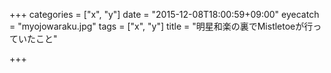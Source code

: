 +++
categories = ["x", "y"]
date = "2015-12-08T18:00:59+09:00"
eyecatch = "myojowaraku.jpg"
tags = ["x", "y"]
title = "明星和楽の裏でMistletoeが行っていたこと"

+++

